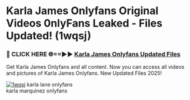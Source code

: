 # Karla James Onlyfans Original Videos 0nlyFans Leaked - Files Updated! (1wqsj)

<h3>🔴 CLICK HERE 🌐==►► <a href="https://tinyurl.com/x26r9saj" rel="nofollow">Karla James Onlyfans Updated Files</a></h3>

Get Karla James Onlyfans and all content. Now you can access all videos and pictures of Karla James Onlyfans. New Updated Files 2025!

[![1wqsj](https://i.imgur.com/LkgZPqh.gif)](https://tinyurl.com/x26r9saj)
karla lane onlyfans<br>
karla marquinez onlyfans